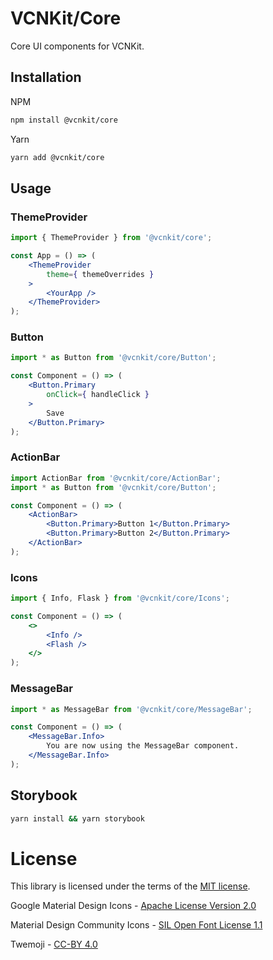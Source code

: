 # VCNKit/Core

Core UI components for VCNKit.

## Installation

NPM

```sh
npm install @vcnkit/core
```

Yarn

```sh
yarn add @vcnkit/core
```

## Usage

### ThemeProvider

```jsx
import { ThemeProvider } from '@vcnkit/core';

const App = () => (
    <ThemeProvider
        theme={ themeOverrides }
    >
        <YourApp />
    </ThemeProvider>
);
```

### Button

```jsx
import * as Button from '@vcnkit/core/Button';

const Component = () => (
    <Button.Primary
        onClick={ handleClick }
    >
        Save
    </Button.Primary>
);
```

### ActionBar

```jsx
import ActionBar from '@vcnkit/core/ActionBar';
import * as Button from '@vcnkit/core/Button';

const Component = () => (
    <ActionBar>
        <Button.Primary>Button 1</Button.Primary>
        <Button.Primary>Button 2</Button.Primary>
    </ActionBar>
);
```

### Icons

```jsx
import { Info, Flask } from '@vcnkit/core/Icons';

const Component = () => (
    <>
        <Info />
        <Flash />
    </>
);
```

### MessageBar

```jsx
import * as MessageBar from '@vcnkit/core/MessageBar';

const Component = () => (
    <MessageBar.Info>
        You are now using the MessageBar component.
    </MessageBar.Info>
);
```

## Storybook

```sh
yarn install && yarn storybook
```

# License

This library is licensed under the terms of the [MIT license](/LICENSE).
 
Google Material Design Icons - [Apache License Version 2.0](https://www.apache.org/licenses/LICENSE-2.0.txt)

Material Design Community Icons - [SIL Open Font License 1.1](https://spdx.org/licenses/OFL-1.1.html)

Twemoji - [CC-BY 4.0](https://creativecommons.org/licenses/by/4.0/)